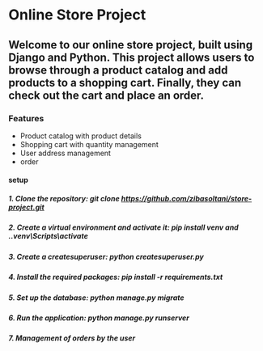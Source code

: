 # Online Store Project

**Welcome to our online store project, built using Django and Python. This project allows users to browse through a product catalog and add products to a shopping cart. Finally, they can check out the cart and place an order.**
------------------
### Features
  +  Product catalog with product details
  +  Shopping cart with quantity management
  +  User address management
  +  order 
    
#### setup ####
 ##### 1. Clone the repository: git clone https://github.com/zibasoltani/store-project.git 
 ##### 2.  Create a virtual environment and activate it: pip install venv  and  .\.venv\Scripts\activate
 ##### 3.  Create a createsuperuser: python createsuperuser.py  
 ##### 4.  Install the required packages: pip install -r requirements.txt
 ##### 5.  Set up the database: python manage.py migrate
 ##### 6.  Run the application: python manage.py runserver
 ##### 7.  Management of orders by the user
 
 
 



